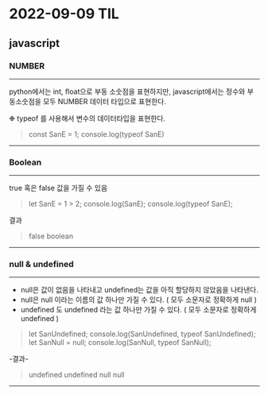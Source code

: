 # 2022-09-09 TIL

## javascript

### NUMBER

---

python에서는 int, float으로 부동 소숫점을 표현하지만, javascript에서는 정수와 부동소숫점을 모두 NUMBER 데이터 타입으로 표현한다.

 ❉ typeof 를 사용해서 변수의 데이터타입을 표현한다.

> const SanE = 1;
console.log(typeof SanE)
> 

---

### Boolean

---

true 혹은 false 값을 가질 수 있음

> let SanE = 1 > 2;
console.log(SanE);
console.log(typeof SanE);
> 

결과

> false
boolean
> 

---

### null & undefined

---

- null은 값이 없음을 나타내고 undefined는 값을 아직 할당하지 않았음을 나타낸다.
- null은 null 이라는 이름의 값 하나만 가질 수 있다. ( 모두 소문자로 정확하게 null )
- undefined 도 undefined 라는 값 하나만 가질 수 있다. ( 모두 소문자로 정확하게 undefined )

> let SanUndefined;
console.log(SanUndefined, typeof SanUndefined);
let SanNull = null;
console.log(SanNull, typeof SanNull);
> 

-결과-

 

> undefined undefined
null null
> 

---